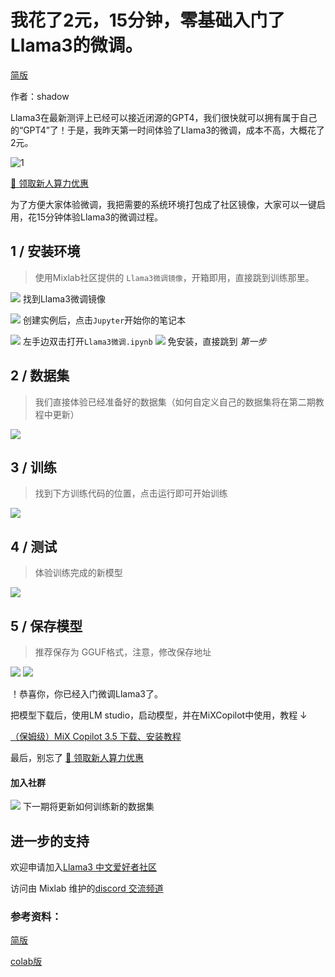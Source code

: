 ---
---

# 我花了2元，15分钟，零基础入门了Llama3的微调。

[简版](https://mp.weixin.qq.com/s/qcBddyN8srFB0MPh5shgtQ)

作者：shadow

Llama3在最新测评上已经可以接近闭源的GPT4，我们很快就可以拥有属于自己的“GPT4”了！于是，我昨天第一时间体验了Llama3的微调，成本不高，大概花了2元。

![1](./media/w1.webp)

[🚀 领取新人算力优惠](https://console.casdao.com:9001/#/s-login?refer=6fad0da0cbf7c12f2242adfd0e2e9eabb95a2e55ff141a3bcf4d6b3853bf2edb)

为了方便大家体验微调，我把需要的系统环境打包成了社区镜像，大家可以一键启用，花15分钟体验Llama3的微调过程。

## 1 / 安装环境
> 使用Mixlab社区提供的 ```Llama3微调镜像```，开箱即用，直接跳到训练那里。

![](./media/w2.png)
找到Llama3微调镜像

![](./media/w22.png)
创建实例后，点击```Jupyter```开始你的笔记本

![](./media/w3.png)
左手边双击打开```Llama3微调.ipynb```
![](./media/w4.png)
免安装，直接跳到 *第一步*

## 2 / 数据集
> 我们直接体验已经准备好的数据集（如何自定义自己的数据集将在第二期教程中更新）

![](./media/d1.png)


## 3 / 训练
> 找到下方训练代码的位置，点击运行即可开始训练

![](./media/d2.png)

## 4 / 测试
> 体验训练完成的新模型

![](./media/d3.png)

## 5 / 保存模型
> 推荐保存为 GGUF格式，注意，修改保存地址

![](./media/d4.png)
![](./media/d5.png)


！恭喜你，你已经入门微调Llama3了。


把模型下载后，使用LM studio，启动模型，并在MiXCopilot中使用，教程 ↓

[（保姆级）MiX Copilot 3.5 下载、安装教程](https://mp.weixin.qq.com/s/Yfz6-wbDdbJtcL5gtch9Qw)


最后，别忘了 [🚀 领取新人算力优惠](https://console.casdao.com:9001/#/s-login?refer=6fad0da0cbf7c12f2242adfd0e2e9eabb95a2e55ff141a3bcf4d6b3853bf2edb)



#### 加入社群
![](./media/d7.jpg)
下一期将更新如何训练新的数据集



## 进一步的支持

欢迎申请加入[Llama3 中文爱好者社区](https://docs.qq.com/form/page/DU1FReEpXdkpKWHlO)

访问由 Mixlab 维护的[discord 交流频道](https://discord.gg/cXs9vZSqeK)


### 参考资料：
[简版](https://mp.weixin.qq.com/s/qcBddyN8srFB0MPh5shgtQ)

[colab版](https://mp.weixin.qq.com/s/VV1BUMQIMrb5LxQNusQsDg)
